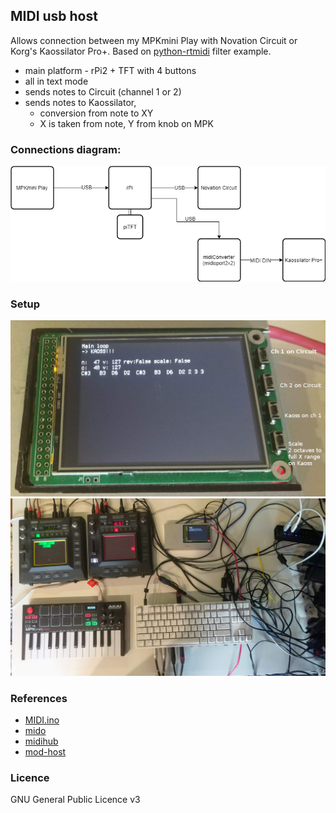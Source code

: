 
## MIDI usb host

Allows connection between my MPKmini Play with Novation Circuit or Korg's Kaossilator Pro+. Based on [python-rtmidi](https://github.com/SpotlightKid/python-rtmidi) filter example.

- main platform - rPi2  + TFT with 4 buttons
- all in text mode
- sends notes to Circuit (channel 1 or 2)
- sends notes to Kaossilator, 
  - conversion from note to XY
  - X is taken from note, Y from knob on MPK

### Connections diagram:

![Connections](img/sch-connection.png)


### Setup

![User interface :)](img/IMG_20190909_142333.jpg)
![Equipment](img/IMG_20190909_142402.jpg)

### References

- [MIDI.ino](https://github.com/k-a-r-g/MDMA/blob/master/Firmware/Kommunikator/MIDI.ino)
- [mido](https://mido.readthedocs.io/en/latest/backends/index.html)
- [midihub](https://blokas.io/midihub/)
- [mod-host](https://github.com/BlokasLabs/mod-host)

### Licence 

GNU General Public Licence v3
